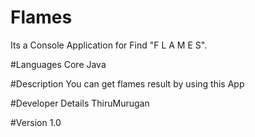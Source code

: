 # Flames
Its a Console Application for Find "F L A M E S".

#Languages
Core Java

#Description
You can get flames result  by using this App

#Developer Details
ThiruMurugan

#Version
1.0
